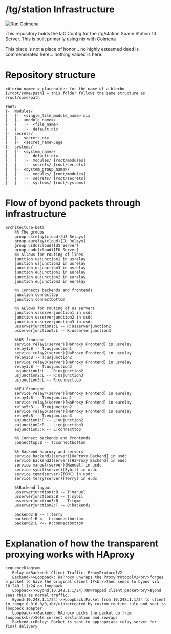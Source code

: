# /tg/station Infrastructure
[![Run Colmena](https://github.com/tgstation-operations/tgstation-nix/actions/workflows/colmena.yml/badge.svg)](https://github.com/tgstation-operations/tgstation-nix/actions/workflows/colmena.yml)

This repository holds the IaC Config for the /tg/station Space Station 13 Server. This is built primarily using nix with [Colmena](https://github.com/zhaofengli/colmena)

This place is not a place of honor... no highly esteemed deed is commemorated here... nothing valued is here.

# Repository structure
```
<blorbo_name> = placeholder for the name of a blorbo
[/root/some/path] = this folder follows the same structure as /root/some/path 

root/
|-  modules/
|   |-  <single_file_module_name>.nix
|   |-  <module_name>/
|   |   |-  <file_name>
|   |   |-  default.nix
|-  secrets/
|   |-  secrets.nix
|   |-  <secret_name>.age
|-  systems/
|   |-  <system_name>/
|   |   |-  default.nix
|   |   |-  modules/ [root/modules]
|   |   |-  secrets/ [root/secrets]
|   |-  <system_group_name>/
|   |   |-  modules/ [root/modules]
|   |   |-  secrets/ [root/secrets]  
|   |   |-  systems/ [root/systems]  
``` 

# Flow of byond packets through infrastructure
```mermaid
architecture-beta
    %% The groups
    group usrelay(cloud)[US Relays]
    group eurelay(cloud)[EU Relays]
    group usdc(cloud)[US Server]
    group eudc(cloud)[EU Server]
    %% Allows for routing of lines
    junction usjunction1 in usrelay
    junction usjunction2 in usrelay
    junction usjunction3 in usrelay
    junction eujunction1 in eurelay
    junction eujunction2 in eurelay
    junction eujunction3 in eurelay
    
    %% Connects backends and frontends
    junction connecttop
    junction connectbottom

    %% ALlows for routing of us servers
    junction usserverjunction1 in usdc
    junction usserverjunction2 in usdc
    junction usserverjunction3 in usdc
    usserverjunction1:L -- R:usserverjunction2
    usserverjunction2:L -- R:usserverjunction3
    
    %%US frontend
    service relay1(server)[HaProxy Frontend] in usrelay
    relay1:B -- T:usjunction1
    service relay2(server)[HaProxy Frontend] in usrelay
    relay2:B -- T:usjunction2
    service relay3(server)[HaProxy Frontend] in usrelay
    relay3:B -- T:usjunction3
    usjunction1:L -- R:usjunction2
    usjunction2:L -- R:usjunction3
    usjunction3:L -- R:connecttop

    %%EU Frontend
    service relay4(server)[HaProxy Frontend] in eurelay
    relay4:B -- T:eujunction1
    service relay5(server)[HaProxy Frontend] in eurelay
    relay5:B -- T:eujunction2
    service relay6(server)[HaProxy Frontend] in eurelay
    relay6:B -- T:eujunction3
    eujunction1:R -- L:eujunction2
    eujunction2:R -- L:eujunction3
    eujunction3:R -- L:connecttop

    %% Connect backends and frontends
    connecttop:B -- T:connectbottom

    %% Backend haproxy and servers
    service backend1(server)[HaProxy Backend] in usdc
    service backend2(server)[HaProxy Backend] in eudc
    service manuel(server)[Manuel] in usdc
    service sybil(server)[Sybil] in usdc
    service tgmc(server)[TGMC] in usdc
    service terry(server)[Terry] in eudc

    %%Backend layout
    usserverjunction1:B -- T:manuel
    usserverjunction2:B -- T:sybil
    usserverjunction3:B -- T:tgmc
    usserverjunction2:T -- B:backend1
    
    backend2:B -- T:terry
    backend1:R <-- L:connectbottom
    backend2:L <-- R:connectbottom
```
# Explanation of how the transparent proxying works with HAproxy
```mermaid
sequenceDiagram
   Relay->>Backend: Client Traffic, ProxyProtocolV2
   Backend->>Loopback: HaProxy unwraps the ProxyProtocolV2<br/>forges a packet to have the original client IP<br/>then sends to byond via 10.248.1.1/24 on loopback
   Loopback->>Byond(10.248.1.1/24):Unwrapped client packet<br/>Byond sees this as normal traffic.
   Byond(10.248.1.1/24)->>Loopback:Packet from 10.248.1.1/24 to client in range 0.0.0.0/0,<br/>intercepted by custom routing rule and sent to loopback adapter
   Loopback->>Backend: HAproxy picks the packet up from loopback<br/>Sets correct destination and rewraps
   Backend->>Relay: Packet is sent to appropriate relay server for final delivery
```
